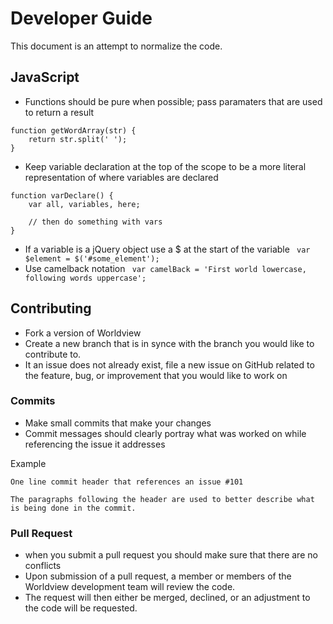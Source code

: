 # Developer Guide

This document is an attempt to normalize the code.

## JavaScript

* Functions should be pure when possible; pass paramaters that are used to return a result
```
function getWordArray(str) {
    return str.split(' ');
}
```
* Keep variable declaration at the top of the scope to be a more literal representation of where variables are declared
```
function varDeclare() {
    var all, variables, here;

    // then do something with vars
}
```
* If a variable is a jQuery object use a $ at the start of the variable
` var $element = $('#some_element');`
* Use camelback notation
` var camelBack = 'First world lowercase, following words uppercase';`

## Contributing

* Fork a version of Worldview
* Create a new branch that is in synce with the branch you would like to contribute to.
* It an issue does not already exist, file a new issue on GitHub related to the feature, bug, or improvement that you would like to work on

### Commits

* Make small commits that make your changes
* Commit messages should clearly portray what was worked on while referencing the issue it addresses

Example

```
One line commit header that references an issue #101

The paragraphs following the header are used to better describe what
is being done in the commit.
```

### Pull Request

* when you submit a pull request you should make sure that there are no conflicts
* Upon submission of a pull request, a member or members of the Worldview development team will review the code.
* The request will then either be merged, declined, or an adjustment to the code will be requested.
